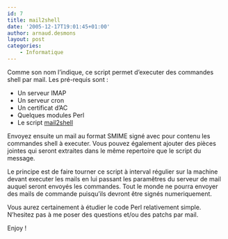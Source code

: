 ```yaml
---
id: 7
title: mail2shell
date: '2005-12-17T19:01:45+01:00'
author: arnaud.desmons
layout: post
categories:
    - Informatique
---
```


Comme son nom l’indique, ce script permet d’executer des commandes shell par mail. Les pré-requis sont :

- Un serveur IMAP
- Un serveur cron
- Un certificat d’AC
- Quelques modules Perl
- Le script [mail2shell](/mail2shell.pl)

Envoyez ensuite un mail au format SMIME signé avec pour contenu les commandes shell à executer. Vous pouvez également ajouter des pièces jointes qui seront extraites dans le même repertoire que le script du message.

Le principe est de faire tourner ce script à interval régulier sur la machine devant executer les mails en lui passant les paramêtres du serveur de mail auquel seront envoyés les commandes. Tout le monde ne pourra envoyer des mails de commande puisqu’ils devront être signés numeriquement.

Vous aurez certainement à étudier le code Perl relativement simple. N’hesitez pas à me poser des questions et/ou des patchs par mail.

Enjoy !